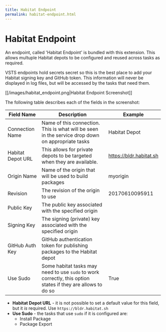 ```yaml
---
title: Habitat Endpoint
permalink: habitat-endpoint.html
---
```


# Habitat Endpoint

An endpoint, called 'Habitat Endpoint' is bundled with this extension. This allows multuple Habitat depots to be configured and reused across tasks as required.

VSTS endpoints hold secrets secret so this is the best place to add your Habitat signing key and GitHub token. This information will never be displayed in log files, but will be accessed by the tasks that need them.

[[/images/habitat_endpoint.png|Habitat Endpoint Screenshot]]

The following table describes each of the fields in the screenshot:

| Field Name        | Description                                                                                                 | Example                 |
|-------------------|-------------------------------------------------------------------------------------------------------------|-------------------------|
| Connection Name   | Name of this connection. This is what will be seen in the service drop down on appropriate tasks            | Habitat Depot           |
| Habitat Depot URL | This allows for private depots to be targeted when they are available.                                      | https://bldr.habitat.sh |
| Origin Name       | Name of the origin that will be used to build packages                                                      | myorigin                |
| Revision          | The revision of the origin to use                                                                           | 20170610095911          |
| Public Key        | The public key associated with the specified origin                                                         |                         |
| Signing Key       | The signing (private) key associated with the specified origin                                              |                         |
| GitHub Auth Key   | GitHub authentication token for publishing packages to the Habitat depot                                    |                         |
| Use Sudo          | Some habitat tasks may need to use `sudo` to work correctly, this option states if they are allows to do so | True                    |


- **Habitat Depot URL** - it is not possible to set a default value for this field, but it _is_ required. Use `https://bldr.habitat.sh`
- **Use Sudo** - the tasks that use `sudo` if it is configured are:
    - Install Package
    - Package Export
